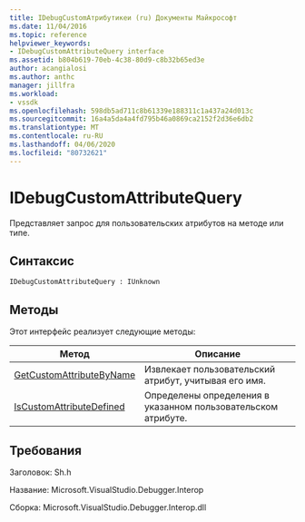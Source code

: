 ```yaml
---
title: IDebugCustomАтрибутикеи (ru) Документы Майкрософт
ms.date: 11/04/2016
ms.topic: reference
helpviewer_keywords:
- IDebugCustomAttributeQuery interface
ms.assetid: b804b619-70eb-4c38-80d9-c8b32b65ed3e
author: acangialosi
ms.author: anthc
manager: jillfra
ms.workload:
- vssdk
ms.openlocfilehash: 598db5ad711c8b61339e188311c1a437a24d013c
ms.sourcegitcommit: 16a4a5da4a4fd795b46a0869ca2152f2d36e6db2
ms.translationtype: MT
ms.contentlocale: ru-RU
ms.lasthandoff: 04/06/2020
ms.locfileid: "80732621"
---
```

# <a name="idebugcustomattributequery"></a>IDebugCustomAttributeQuery
Представляет запрос для пользовательских атрибутов на методе или типе.

## <a name="syntax"></a>Синтаксис

```
IDebugCustomAttributeQuery : IUnknown
```

## <a name="methods"></a>Методы
 Этот интерфейс реализует следующие методы:

|Метод|Описание|
|------------|-----------------|
|[GetCustomAttributeByName](../../../extensibility/debugger/reference/idebugcustomattributequery-getcustomattributebyname.md)|Извлекает пользовательский атрибут, учитывая его имя.|
|[IsCustomAttributeDefined](../../../extensibility/debugger/reference/idebugcustomattributequery-iscustomattributedefined.md)|Определены определения в указанном пользовательском атрибуте.|

## <a name="requirements"></a>Требования
 Заголовок: Sh.h

 Название: Microsoft.VisualStudio.Debugger.Interop

 Сборка: Microsoft.VisualStudio.Debugger.Interop.dll

